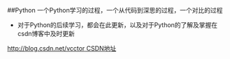##Python
一个Python学习的过程，一个从代码到深思的过程，一个对比的过程
- 对于Python的后续学习，都会在此更新，以及对于Python的了解及掌握在csdn博客中及时更新


 [http://blog.csdn.net/vcctor    CSDN地址](http://blog.csdn.net/vcctor)
